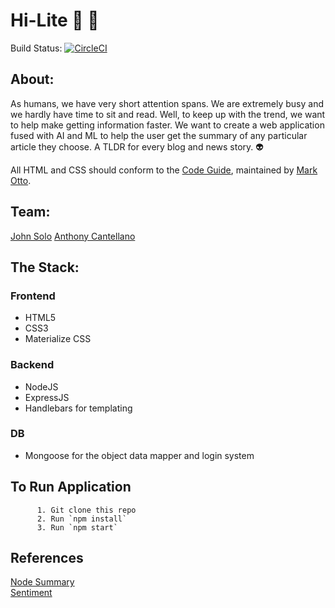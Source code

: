# Hi-Lite :page_facing_up: :newspaper:

Build Status: [![CircleCI](https://circleci.com/gh/AcAntellAno/TLDRblogApp.svg?style=svg)](https://circleci.com/gh/AcAntellAno/TLDRblogApp)
<br>

## About:

As humans, we have very short attention spans. We are extremely busy and we hardly have time to sit and read. Well, to keep up with the trend, we want to help make getting information faster. We want to create a web application fused with AI and ML to help the user get the summary of any particular article they choose. A TLDR for every blog and news story. :alien:

All HTML and CSS should conform to the [Code Guide](https://github.com/mdo/code-guide), maintained by [Mark Otto](https://github.com/mdo).

## Team:
[John Solo](https://github.com/johnsolojoseph)
[Anthony Cantellano](https://github.com/AcAntellAno)

## The Stack:

### Frontend

- HTML5
- CSS3
- Materialize CSS

### Backend

- NodeJS
- ExpressJS
- Handlebars for templating

### DB

- Mongoose for the object data mapper and login system

## To Run Application

          1. Git clone this repo
          2. Run `npm install`
          3. Run `npm start`

## References

[Node Summary](https://github.com/jbrooksuk/node-summary) <br>
[Sentiment](https://www.npmjs.com/package/sentiment)
